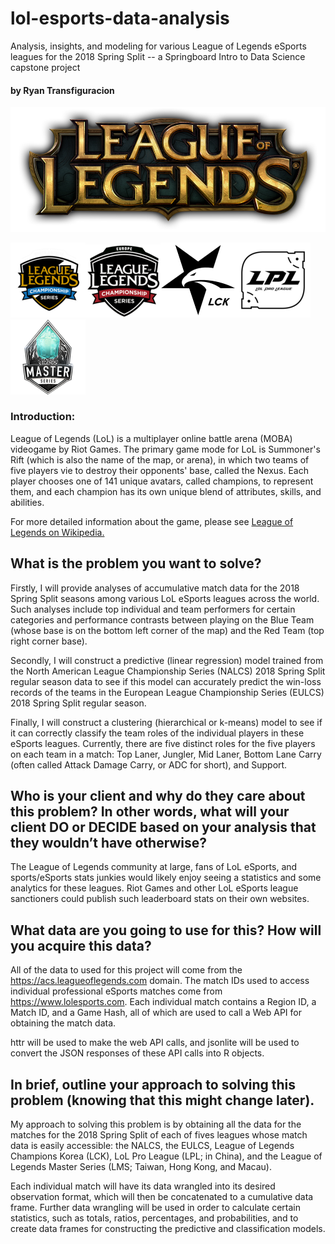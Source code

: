 # lol-esports-data-analysis
Analysis, insights, and modeling for various League of Legends eSports leagues for the 2018 Spring Split -- a Springboard Intro to Data Science capstone project
#### by Ryan Transfiguracion

![League of Legends Logo](presentation-images/League-of-Legends-logo.png)

![NALCS Logo](presentation-images/nalcs-logo.png)![EULCS Logo](presentation-images/eulcs-logo.png)![LCK Logo](presentation-images/lck-logo.png)![LPL Logo](presentation-images/lpl-logo.png)![LMS Logo](presentation-images/lms-logo.png)
### Introduction:
League of Legends (LoL) is a multiplayer online battle arena (MOBA) videogame by Riot Games.  The primary game mode for LoL is Summoner's Rift (which is also the name of the map, or arena), in which two teams of five players vie to destroy their opponents' base, called the Nexus.  Each player chooses one of 141 unique avatars, called champions, to represent them, and each champion has its own unique blend of attributes, skills, and abilities.

For more detailed information about the game, please see <a href="https://en.wikipedia.org/wiki/League_of_Legends#Gameplay" target="_blank">League of Legends on Wikipedia.</a>


## What is the problem you want to solve?

Firstly, I will provide analyses of accumulative match data for the 2018 Spring Split seasons among various LoL eSports leagues across the world.  Such analyses include top individual and team performers for certain categories and performance contrasts between playing on the Blue Team (whose base is on the bottom left corner of the map) and the Red Team (top right corner base).

Secondly, I will construct a predictive (linear regression) model trained from the North American League Championship Series (NALCS) 2018 Spring Split regular season data to see if this model can accurately predict the win-loss records of the teams in the European League Championship Series (EULCS) 2018 Spring Split regular season.

Finally, I will construct a clustering (hierarchical or k-means) model to see if it can correctly classify the team roles of the individual players in these eSports leagues.  Currently, there are five distinct roles for the five players on each team in a match: Top Laner, Jungler, Mid Laner, Bottom Lane Carry (often called Attack Damage Carry, or ADC for short), and Support.  

## Who is your client and why do they care about this problem? In other words, what will your client DO or DECIDE based on your analysis that they wouldn’t have otherwise?

The League of Legends community at large, fans of LoL eSports, and sports/eSports stats junkies would likely enjoy seeing a statistics and some analytics for these leagues.  Riot Games and other LoL eSports league sanctioners could publish such leaderboard stats on their own websites.

## What data are you going to use for this? How will you acquire this data?

All of the data to used for this project will come from the <a href="https://acs.leagueoflegends.com">https://acs.leagueoflegends.com</a> domain.  The match IDs used to access individual professional eSports matches come from <a href="https://www.lolesports.com">https://www.lolesports.com</a>.  Each individual match contains a Region ID, a Match ID, and a Game Hash, all of which are used to call a Web API for obtaining the match data.

httr will be used to make the web API calls, and jsonlite will be used to convert the JSON responses of these API calls into R objects.


## In brief, outline your approach to solving this problem (knowing that this might change later).

My approach to solving this problem is by obtaining all the data for the matches for the 2018 Spring Split of each of fives leagues whose match data is easily accessible: the NALCS, the EULCS, League of Legends Champions Korea (LCK), LoL Pro League (LPL; in China), and the League of Legends Master Series (LMS; Taiwan, Hong Kong, and Macau).

Each individual match will have its data wrangled into its desired observation format, which will then be concatenated to a cumulative data frame.  Further data wrangling will be used in order to calculate certain statistics, such as totals, ratios, percentages, and probabilities, and to create data frames for constructing the predictive and classification models.